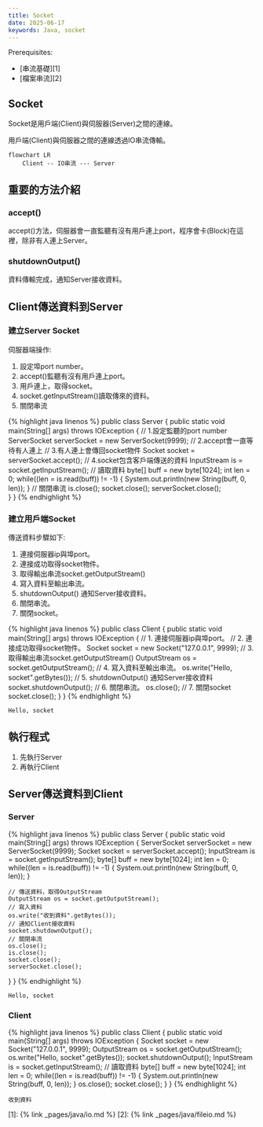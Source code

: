 ```yaml
---
title: Socket
date: 2025-06-17
keywords: Java, socket
---
```

Prerequisites:

- [串流基礎][1]
- [檔案串流][2]

## Socket
Socket是用戶端(Client)與伺服器(Server)之間的連線。

用戶端(Client)與伺服器之間的連線透過IO串流傳輸。

```mermaid
flowchart LR
    Client -- IO串流 --- Server
```

## 重要的方法介紹
### accept()
accept()方法，伺服器會一直監聽有沒有用戶連上port，程序會卡(Block)在這裡，除非有人連上Server。

### shutdownOutput()
資料傳輸完成，通知Server接收資料。

## Client傳送資料到Server
### 建立Server Socket
伺服器端操作:
1. 設定埠port number。
2. accept()監聽有沒有用戶連上port。
3. 用戶連上，取得socket。
4. socket.getInputStream()讀取傳來的資料。
5. 關閉串流

{% highlight java linenos %}
public class Server {
  public static void main(String[] args) throws IOException {
    // 1.設定監聽的port number
    ServerSocket serverSocket = new ServerSocket(9999);
    // 2.accept會一直等待有人連上
    // 3.有人連上會傳回socket物件
    Socket socket = serverSocket.accept();
    // 4.socket包含客戶端傳送的資料
    InputStream is = socket.getInputStream();
    // 讀取資料
    byte[] buff = new byte[1024];
    int len = 0;
    while((len = is.read(buff)) != -1) {
      System.out.println(new String(buff, 0, len));
    }
    // 關閉串流
    is.close();
    socket.close();
    serverSocket.close();    
  }
}
{% endhighlight %}

### 建立用戶端Socket
傳送資料步驟如下:
1. 連接伺服器ip與埠port。
2. 連接成功取得socket物件。
3. 取得輸出串流socket.getOutputStream()
4. 寫入資料至輸出串流。
5. shutdownOutput() 通知Server接收資料。
6. 關閉串流。
7. 關閉socket。

{% highlight java linenos %}
public class Client {
  public static void main(String[] args) throws IOException {
    // 1. 連接伺服器ip與埠port。
    // 2. 連接成功取得socket物件。
    Socket socket = new Socket("127.0.0.1", 9999);
    // 3. 取得輸出串流socket.getOutputStream()
    OutputStream os = socket.getOutputStream();
    // 4. 寫入資料至輸出串流。
    os.write("Hello, socket".getBytes());
    // 5. shutdownOutput() 通知Server接收資料
    socket.shutdownOutput();
    // 6. 關閉串流。
    os.close();
    // 7. 關閉socket
    socket.close();
  }
}
{% endhighlight %}
```
Hello, socket
```

## 執行程式
1. 先執行Server
2. 再執行Client

## Server傳送資料到Client
### Server
{% highlight java linenos %}
public class Server {
  public static void main(String[] args) throws IOException {
    ServerSocket serverSocket = new ServerSocket(9999);
    Socket socket = serverSocket.accept();
    InputStream is = socket.getInputStream();
    byte[] buff = new byte[1024];
    int len = 0;
    while((len = is.read(buff)) != -1) {
      System.out.println(new String(buff, 0, len));
    }

    // 傳送資料，取得OutputStream
    OutputStream os = socket.getOutputStream();
    // 寫入資料
    os.write("收到資料".getBytes());
    // 通知Client接收資料
    socket.shutdownOutput();
    // 關閉串流
    os.close();
    is.close();
    socket.close();
    serverSocket.close();
  }
}
{% endhighlight %}
```
Hello, socket
```
### Client
{% highlight java linenos %}
public class Client {
  public static void main(String[] args) throws IOException {
    Socket socket = new Socket("127.0.0.1", 9999);
    OutputStream os = socket.getOutputStream();
    os.write("Hello, socket".getBytes());
    socket.shutdownOutput();
    InputStream is = socket.getInputStream();
    // 讀取資料
    byte[] buff = new byte[1024];
    int len = 0;
    while((len = is.read(buff)) != -1) {
      System.out.println(new String(buff, 0, len));
    }
    os.close();
    socket.close();
  }
}
{% endhighlight %}
```
收到資料
```

[1]: {% link _pages/java/io.md %}
[2]: {% link _pages/java/fileio.md %}